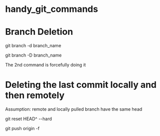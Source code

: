 # handy_git_commands

# Branch Deletion
git branch -d branch_name

git branch -D branch_name

The 2nd command is forcefully doing it 

# Deleting the last commit locally and then remotely
Assumption: remote and locally pulled branch have the same head

git reset HEAD^ --hard

git push origin -f

